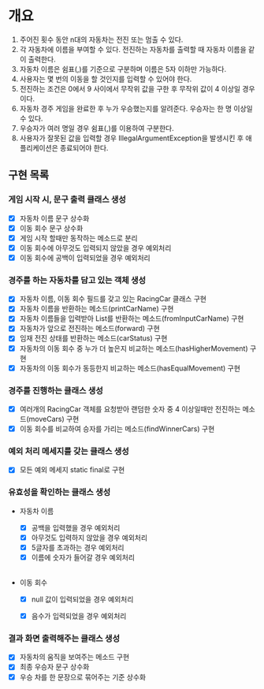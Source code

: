 # 개요

1. 주어진 횟수 동안 n대의 자동차는 전진 또는 멈출 수 있다.
2. 각 자동차에 이름을 부여할 수 있다. 전진하는 자동차를 출력할 때 자동차 이름을 같이 출력한다.
3. 자동차 이름은 쉼표(,)를 기준으로 구분하며 이름은 5자 이하만 가능하다.
4. 사용자는 몇 번의 이동을 할 것인지를 입력할 수 있어야 한다.
5. 전진하는 조건은 0에서 9 사이에서 무작위 값을 구한 후 무작위 값이 4 이상일 경우이다.
6. 자동차 경주 게임을 완료한 후 누가 우승했는지를 알려준다. 우승자는 한 명 이상일 수 있다.
7. 우승자가 여러 명일 경우 쉼표(,)를 이용하여 구분한다.
8. 사용자가 잘못된 값을 입력할 경우 IllegalArgumentException을 발생시킨 후 애플리케이션은 종료되어야 한다.

## 구현 목록

### 게임 시작 시, 문구 출력 클래스 생성
- [x] 자동차 이름 문구 상수화
- [x] 이동 회수 문구 상수화
- [x] 게임 시작 할때만 동작하는 메소드로 분리
- [x] 이동 회수에 아무것도 입력되지 않았을 경우 예외처리
- [x] 이동 회수에 공백이 입력되었을 경우 예외처리

### 경주를 하는 자동차를 담고 있는 객체 생성
- [x] 자동차 이름, 이동 회수 필드를 갖고 있는 RacingCar 클래스 구현
- [x] 자동차 이름을 반환하는 메소드(printCarName) 구현
- [x] 자동차 이름들을 입력받아 List<RacingCar>를 반환하는 메소드(fromInputCarName) 구현
- [x] 자동차가 앞으로 전진하는 메소드(forward) 구현
- [x] 임재 전진 상태를 반환하는 메소드(carStatus) 구현
- [x] 자동차의 이동 회수 중 누가 더 높은지 비교하는 메소드(hasHigherMovement) 구현
- [x] 자동차의 이동 회수가 동등한지 비교하는 메소드(hasEqualMovement) 구현

### 경주를 진행하는 클래스 생성
- [x] 여러개의 RacingCar 객체를 요청받아 랜덤한 숫자 중 4 이상일때만 전진하는 메소드(moveCars) 구현
- [x] 이동 회수를 비교하여 승자를 가리는 메소드(findWinnerCars) 구현

### 예외 처리 메세지를 갖는 클래스 생성
- [x] 모든 예외 메세지 static final로 구현

### 유효성을 확인하는 클래스 생성
- 자동차 이름
  - [x] 공백을 입력했을 경우 예외처리
  - [x] 아무것도 입력하지 않았을 경우 예외처리
  - [x] 5글자를 초과하는 경우 예외처리
  - [x] 이름에 숫자가 들어갈 경우 예외처리

  <br/>
  
- 이동 회수
  - [x] null 값이 입력되었을 경우 예외처리
  - [x] 음수가 입력되었을 경우 예외처리


### 결과 화면 출력해주는 클래스 생성
- [x] 자동차의 움직을 보여주는 메소드 구현
- [x] 최종 우승자 문구 상수화
- [x] 우승 차를 한 문장으로 묶어주는 기준 상수화